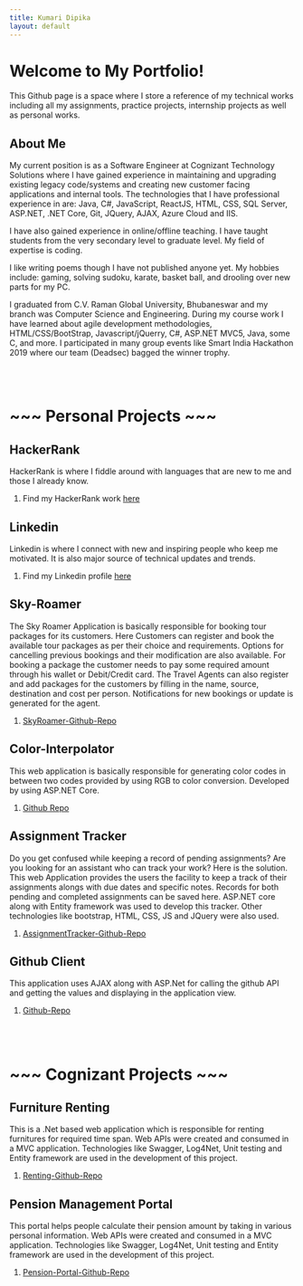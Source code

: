 ```yaml
---
title: Kumari Dipika
layout: default
---
```

# Welcome to My Portfolio!

This Github page is a space where I store a reference of my technical works including all my assignments, practice projects, internship projects as well as personal works.

## About Me

My current position is as a Software Engineer at Cognizant Technology Solutions where I have gained experience in maintaining and upgrading existing legacy code/systems and creating new customer facing applications and internal tools. The technologies that I have professional experience in are: Java, C#, JavaScript, ReactJS, HTML, CSS, SQL Server, ASP.NET, .NET Core, Git, JQuery, AJAX, Azure Cloud and IIS. 

I have also gained experience in online/offline teaching. I have taught students from the very secondary level to graduate level. My field of expertise is coding. 

I like writing poems though I have not published anyone yet. My hobbies include: gaming, solving sudoku, karate, basket ball, and drooling over new parts for my PC.

I graduated from C.V. Raman Global University, Bhubaneswar and my branch was Computer Science and Engineering. During my course work I have learned about agile development methodologies, HTML/CSS/BootStrap, Javascript/jQuerry, C#, ASP.NET MVC5, Java, some C, and more. I participated in many group events like Smart India Hackathon 2019 where our team (Deadsec) bagged the winner trophy. 

<br />
<br />

# ~~~ Personal Projects ~~~

## HackerRank
HackerRank is where I fiddle around with languages that are new to me and those I already know.

1. Find my HackerRank work [here](https://www.hackerrank.com/dipika_1388)

## Linkedin
Linkedin is where I connect with new and inspiring people who keep me motivated. It is also major source of technical updates and trends. 
1. Find my Linkedin profile [here](https://www.linkedin.com/in/kumari-dipika-0561aa179)

## Sky-Roamer 
The Sky Roamer Application is basically responsible for booking tour packages for its customers. Here Customers can register and book the available tour packages as per their choice and requirements. Options for cancelling previous bookings and their modification are also available. For booking a package the customer needs to pay some required amount through his wallet or Debit/Credit card. 
The Travel Agents can also register and add packages for the customers by filling in the name, source, destination and cost per person. Notifications for new bookings or update is generated for the agent.

1. [SkyRoamer-Github-Repo](https://github.com/dips-09/SkyRoamer)

## Color-Interpolator
This web application is basically responsible for generating color codes in between two codes provided by using RGB to color conversion. Developed by using ASP.NET Core.

1. [Github Repo](https://github.com/dips-09/RGBtoColor-ColorInterpolation)

## Assignment Tracker
Do you get confused while keeping a record of pending assignments? Are you looking for an assistant who can track your work? Here is the solution. This web Application provides the users the facility to keep a track of their assignments alongs with due dates and specific notes. Records for both pending and completed assignments can be saved here.
ASP.NET core along with Entity framework was used to develop this tracker. Other technologies like bootstrap, HTML, CSS, JS and JQuery were also used.

1. [AssignmentTracker-Github-Repo](https://github.com/dips-09/Upgraded-Assignment-Tracker)

## Github Client
This application uses AJAX along with ASP.Net for calling the github API and getting the values and displaying in the application view.

1. [Github-Repo](https://github.com/dips-09/GithubAPI-AJAX-MVC)

<br />
<br />

# ~~~ Cognizant Projects ~~~

## Furniture Renting
This is a .Net based web application which is responsible for renting furnitures for required time span. Web APIs were created and consumed in a MVC application. Technologies like Swagger, Log4Net, Unit testing and Entity framework are used in the development of this project.

1. [Renting-Github-Repo](https://github.com/dips-09/FurnitureRentingSystem)

## Pension Management Portal
This portal helps people calculate their pension amount by taking in various personal information. Web APIs were created and consumed in a MVC application. Technologies like Swagger, Log4Net, Unit testing and Entity framework are used in the development of this project.

1. [Pension-Portal-Github-Repo](https://github.com/dips-09/Pension-Management-Portal)


